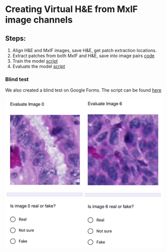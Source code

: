 # Creating Virtual H&E from MxIF image channels

## Steps:

1. Align H&E and MxIF images, save H&E, get patch extraction locations.
2. Extract patches from both MxIF and H&E, save into image pairs [code](data_prepration/extract_HE_MxIF_pair.py)
3. Train the model [script](train_eval/training.sh)
4. Evaluate the model [script](train_eval/eval.sh)


### Blind test 
We also created a blind test on Google Forms.
The script can be found [here](downstream/TF_test/load_virtual_HE.gs)

![alt text](downstream/TF_test/blind_test.jpeg)